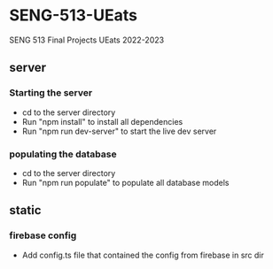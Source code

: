 # SENG-513-UEats

SENG 513 Final Projects UEats 2022-2023

## server

### Starting the server

- cd to the server directory
- Run "npm install" to install all dependencies
- Run "npm run dev-server" to start the live dev server

### populating the database

- cd to the server directory
- Run "npm run populate" to populate all database models

## static

### firebase config

- Add config.ts file that contained the config from firebase in src dir
